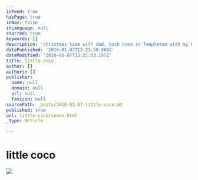 ```yaml
---
inFeed: true
hasPage: true
inNav: false
inLanguage: null
starred: true
keywords: []
description: 'christmas time with dad, back home in Templeton with my holiday hoodie :)'
datePublished: '2016-01-07T13:21:59.468Z'
dateModified: '2016-01-07T13:21:33.157Z'
title: little coco
author: []
authors: []
publisher:
  name: null
  domain: null
  url: null
  favicon: null
sourcePath: _posts/2016-01-07-little-coco.md
published: true
url: little-coco/index.html
_type: Article

---
```

# little coco
![](https://the-grid-user-content.s3-us-west-2.amazonaws.com/a3f1ae4c-c0d4-41fd-a4a1-fbdb72c16f83.gif)